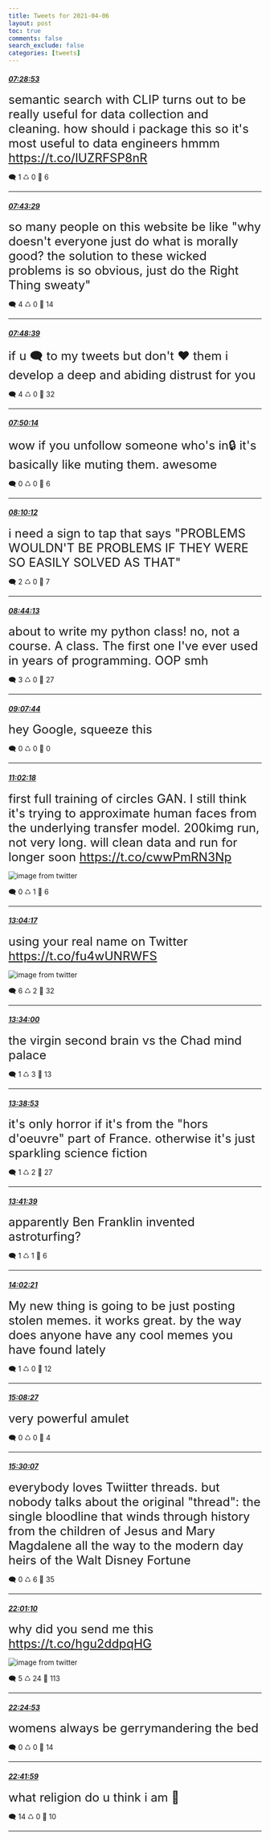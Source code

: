 ```yaml
---
title: Tweets for 2021-04-06
layout: post
toc: true
comments: false
search_exclude: false
categories: [tweets]
---
```



#### <a href = "https://twitter.com/deepfates/status/1379425881614135296">*07:28:53*</a>

<font size="5">semantic search with CLIP turns out to be really useful for data collection and cleaning. how should i package this so it's most useful to data engineers hmmm   https://t.co/lUZRFSP8nR</font>



🗨️ 1 ♺ 0 🤍  6   

---
    
#### <a href = "https://twitter.com/deepfates/status/1379429556994576386">*07:43:29*</a>

<font size="5">so many people on this website be like "why doesn't everyone just do what is morally good? the solution to these wicked problems is so obvious, just do the Right Thing sweaty"</font>



🗨️ 4 ♺ 0 🤍  14   

---
    
#### <a href = "https://twitter.com/deepfates/status/1379430857266450433">*07:48:39*</a>

<font size="5">if u 🗨️ to my tweets but don't ❤️ them i develop a deep and abiding distrust for you</font>



🗨️ 4 ♺ 0 🤍  32   

---
    
#### <a href = "https://twitter.com/deepfates/status/1379431253582168064">*07:50:14*</a>

<font size="5">wow if you unfollow someone who's in🔒 it's basically like muting them. awesome</font>



🗨️ 0 ♺ 0 🤍  6   

---
    
#### <a href = "https://twitter.com/deepfates/status/1379436278144360455">*08:10:12*</a>

<font size="5">i need a sign to tap that says "PROBLEMS WOULDN'T BE PROBLEMS IF THEY WERE SO EASILY SOLVED AS THAT"</font>



🗨️ 2 ♺ 0 🤍  7   

---
    
#### <a href = "https://twitter.com/deepfates/status/1379444839209574404">*08:44:13*</a>

<font size="5">about to write my python class!  no, not a course. A class. The first one I've ever used in years of programming. OOP smh</font>



🗨️ 3 ♺ 0 🤍  27   

---
    
#### <a href = "https://twitter.com/deepfates/status/1379450757343145986">*09:07:44*</a>

<font size="5">hey Google, squeeze this</font>



🗨️ 0 ♺ 0 🤍  0   

---
    
#### <a href = "https://twitter.com/deepfates/status/1379479591090262021">*11:02:18*</a>

<font size="5">first full training of circles GAN. I still think it's trying to approximate human faces from the underlying transfer model. 200kimg run, not very long. will clean data and run for longer soon  https://t.co/cwwPmRN3Np</font>

![image from twitter](/fastpages//images/EyTlYHrWEAMnqzz.jpg)


🗨️ 0 ♺ 1 🤍  6   

---
    
#### <a href = "https://twitter.com/deepfates/status/1379510290035826690">*13:04:17*</a>

<font size="5">using your real name on Twitter  https://t.co/fu4wUNRWFS</font>

![image from twitter](/fastpages//images/EyUBS5YVEAIrBAF.jpg)


🗨️ 6 ♺ 2 🤍  32   

---
    
#### <a href = "https://twitter.com/deepfates/status/1379517766680469504">*13:34:00*</a>

<font size="5">the virgin second brain vs the Chad mind palace</font>



🗨️ 1 ♺ 3 🤍  13   

---
    
#### <a href = "https://twitter.com/deepfates/status/1379518996353966084">*13:38:53*</a>

<font size="5">it's only horror if it's from the "hors d'oeuvre" part of France. otherwise it's just sparkling science fiction</font>



🗨️ 1 ♺ 2 🤍  27   

---
    
#### <a href = "https://twitter.com/deepfates/status/1379519690968428545">*13:41:39*</a>

<font size="5">apparently Ben Franklin invented astroturfing?</font>



🗨️ 1 ♺ 1 🤍  6   

---
    
#### <a href = "https://twitter.com/deepfates/status/1379524902848372737">*14:02:21*</a>

<font size="5">My new thing is going to be just posting stolen memes. it works great. by the way does anyone have any cool memes you have found lately</font>



🗨️ 1 ♺ 0 🤍  12   

---
    
#### <a href = "https://twitter.com/deepfates/status/1379541536963133444">*15:08:27*</a>

<font size="5">very powerful amulet</font>



🗨️ 0 ♺ 0 🤍  4   

---
    
#### <a href = "https://twitter.com/deepfates/status/1379546987238854656">*15:30:07*</a>

<font size="5">everybody loves Twiitter threads. but nobody talks about the original "thread": the single bloodline that winds through history from the children of Jesus and Mary Magdalene all the way to the modern day heirs of the Walt Disney Fortune</font>



🗨️ 0 ♺ 6 🤍  35   

---
    
#### <a href = "https://twitter.com/deepfates/status/1379645401503039492">*22:01:10*</a>

<font size="5">why did you send me this  https://t.co/hgu2ddpqHG</font>

![image from twitter](/fastpages//images/EyV8LlJWQAEG8PS.jpg)


🗨️ 5 ♺ 24 🤍  113   

---
    
#### <a href = "https://twitter.com/deepfates/status/1379651369989210117">*22:24:53*</a>

<font size="5">womens always be gerrymandering the bed</font>



🗨️ 0 ♺ 0 🤍  14   

---
    
#### <a href = "https://twitter.com/deepfates/status/1379655671902273537">*22:41:59*</a>

<font size="5">what religion do u think i am 🤔</font>



🗨️ 14 ♺ 0 🤍  10   

---
    
            
